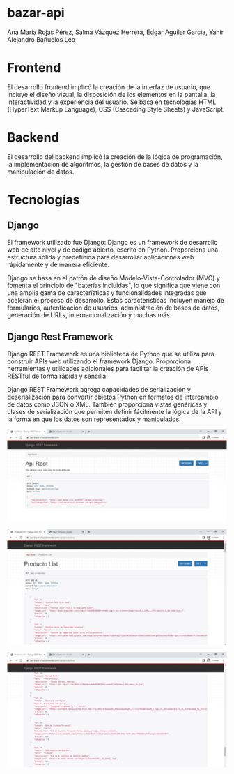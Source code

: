 # bazar-api

Ana María Rojas Pérez,
Salma Vázquez Herrera,
Edgar Aguilar Garcia,
Yahir Alejandro Bañuelos Leo

# Frontend

El desarrollo frontend implicó la creación de la interfaz de usuario, que incluye el diseño visual, 
la disposición de los elementos en la pantalla, la interactividad y la experiencia del usuario. 
Se basa en tecnologías HTML (HyperText Markup Language), CSS (Cascading Style Sheets) y JavaScript.

# Backend

El desarrollo del backend implicó la creación de la lógica de programación, la implementación de algoritmos, 
la gestión de bases de datos y la manipulación de datos.

# Tecnologías

## Django

El framework utilizado fue Django:
Django es un framework de desarrollo web de alto nivel y de código abierto, escrito en Python. Proporciona una estructura sólida y predefinida para desarrollar aplicaciones web rápidamente y de manera eficiente.

Django se basa en el patrón de diseño Modelo-Vista-Controlador (MVC) y fomenta el principio de "baterías incluidas", 
lo que significa que viene con una amplia gama de características y funcionalidades integradas que aceleran el proceso de desarrollo. Estas características incluyen manejo de formularios, autenticación de usuarios, 
administración de bases de datos, generación de URLs, internacionalización y muchas más.

## Django Rest Framework

Django REST Framework es una biblioteca de Python que se utiliza para construir APIs web utilizando el framework Django. Proporciona herramientas y utilidades adicionales para facilitar la creación de APIs RESTful de forma rápida y sencilla.

Django REST Framework agrega capacidades de serialización y deserialización para convertir objetos Python en 
formatos de intercambio de datos como JSON o XML. También proporciona vistas genéricas y clases de serialización que permiten definir fácilmente
la lógica de la API y la forma en que los datos son representados y manipulados.

![Captura de la página principal del API](imgreadme/cap1.jpeg)

![Captura de la lista de productos almacenados](imgreadme/cap2.jpeg)

![Captura de la lista de productos almacenados](imgreadme/cap3.jpeg)
